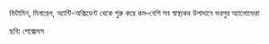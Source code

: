 ভিটামিন, মিনারেল, অ্যান্টি-অক্সিডেন্ট থেকে শুরু করে কম–বেশি সব স্বাস্থ্যকর উপাদানে ভরপুর অ্যালোভেরা

ছবি: পেক্সেলস
